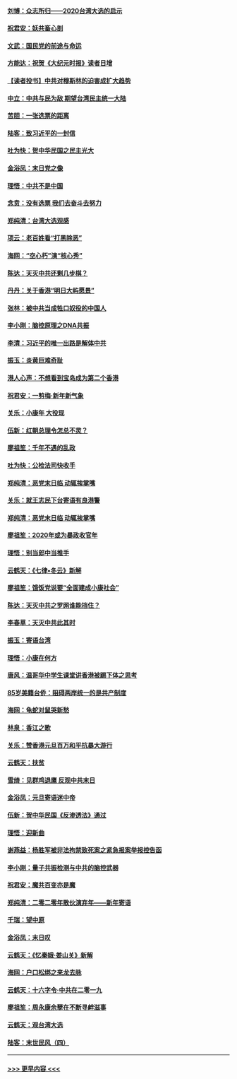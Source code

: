 #### [刘博：众志所归——2020台湾大选的启示](../pages/nsc993/n11796878.md?t=01161544) 
#### [祝君安：妖共畜心剖](../pages/nsc993/n11794273.md?t=01161544) 
#### [文武：国民党的前途与命运](../pages/nsc993/n11794198.md?t=01161544) 
#### [方能达：祝贺《大纪元时报》读者日增](../pages/nsc993/n11793807.md?t=01161544) 
#### [【读者投书】中共对穆斯林的迫害成扩大趋势](../pages/nsc993/n11791371.md?t=01161544) 
#### [中立：中共与民为敌 期望台湾民主统一大陆](../pages/nsc993/n11790392.md?t=01161544) 
#### [苦胆：一张选票的距离](../pages/nsc993/n11788914.md?t=01161544) 
#### [陆客：致习近平的一封信](../pages/nsc993/n11788867.md?t=01161544) 
#### [吐为快：贺中华民国之民主光大](../pages/nsc993/n11788618.md?t=01161544) 
#### [金浴凤：末日党之像](../pages/nsc993/n11787475.md?t=01161544) 
#### [理悟：中共不是中国](../pages/nsc993/n11787463.md?t=01161544) 
#### [念贲：没有选票  我们去奋斗去努力](../pages/nsc993/n11787398.md?t=01161544) 
#### [郑纯清：台湾大选观感](../pages/nsc993/n11786210.md?t=01161544) 
#### [项云：老百姓看“打黑除恶”](../pages/nsc993/n11785398.md?t=01161544) 
#### [海网：“空心朽”演“核心秀”](../pages/nsc993/n11783874.md?t=01161544) 
#### [陈达：天灭中共还剩几步棋？](../pages/nsc993/n11783719.md?t=01161544) 
#### [丹丹：关于香港“明日大屿愿景”](../pages/nsc993/n11783273.md?t=01161544) 
#### [张林：被中共当成牲口奴役的中国人](../pages/nsc993/n11782397.md?t=01161544) 
#### [李小刚：脑控原理之DNA共振](../pages/nsc993/n11780962.md?t=01161544) 
#### [李清：习近平的唯一出路是解体中共](../pages/nsc993/n11780866.md?t=01161544) 
#### [振玉：炎黄巨难奇耻](../pages/nsc993/n11779632.md?t=01161544) 
#### [港人心声：不想看到宝岛成为第二个香港](../pages/nsc993/n11778817.md?t=01161544) 
#### [祝君安：一剪梅‧新年新气象](../pages/nsc993/n11776340.md?t=01161544) 
#### [关乐：小康年 大役现](../pages/nsc993/n11774213.md?t=01161544) 
#### [伍新：红朝总理令怎总不灵？](../pages/nsc993/n11770813.md?t=01161544) 
#### [廖祖笙：千年不遇的乱政](../pages/nsc993/n11770373.md?t=01161544) 
#### [吐为快：公检法司快收手](../pages/nsc993/n11770359.md?t=01161544) 
#### [郑纯清：恶党末日临 动辄挨掌嘴](../pages/nsc993/n11769912.md?t=01161544) 
#### [关乐：就王志民下台寄语有良港警](../pages/nsc993/n11769903.md?t=01161544) 
#### [郑纯清：恶党末日临 动辄挨掌嘴](../pages/nsc993/n11769356.md?t=01161544) 
#### [廖祖笙：2020年或为暴政收官年](../pages/nsc993/n11768216.md?t=01161544) 
#### [理悟：别当郎中当推手](../pages/nsc993/n11768243.md?t=01161544) 
#### [云鹤天：《七律▪冬云》新解](../pages/nsc993/n11768204.md?t=01161544) 
#### [廖祖笙：饿饭党说要“全面建成小康社会”](../pages/nsc993/n11767482.md?t=01161544) 
#### [陈达：天灭中共之罗网谁能挡住？](../pages/nsc993/n11767465.md?t=01161544) 
#### [李春草：天灭中共此其时](../pages/nsc993/n11767452.md?t=01161544) 
#### [振玉：寄语台湾](../pages/nsc993/n11767432.md?t=01161544) 
#### [理悟：小康在何方](../pages/nsc993/n11767394.md?t=01161544) 
#### [唐风：温哥华中学生课堂讲香港被踢下体之思考](../pages/nsc993/n11766848.md?t=01161544) 
#### [85岁美籍台侨：阻碍两岸统一的是共产制度](../pages/nsc993/n11765043.md?t=01161544) 
#### [海网：龟蛇对鼠哭新愁](../pages/nsc993/n11764895.md?t=01161544) 
#### [林泉：香江之歌](../pages/nsc993/n11764415.md?t=01161544) 
#### [关乐：赞香港元旦百万和平抗暴大游行](../pages/nsc993/n11764382.md?t=01161544) 
#### [云鹤天：扶贫](../pages/nsc993/n11764245.md?t=01161544) 
#### [雪绮：见群鸡退鹰  反观中共末日](../pages/nsc993/n11762112.md?t=01161544) 
#### [金浴凤：元旦寄语迷中帝](../pages/nsc993/n11761788.md?t=01161544) 
#### [伍新：贺中华民国《反渗透法》通过](../pages/nsc993/n11761994.md?t=01161544) 
#### [理悟：迎新曲](../pages/nsc993/n11761152.md?t=01161544) 
#### [谢燕益：杨胜军被非法拘禁致死案之紧急报案举报控告函](../pages/nsc993/n11756134.md?t=01161544) 
#### [李小刚：量子共振检测与中共的脑控武器](../pages/nsc993/n11754518.md?t=01161544) 
#### [祝君安：魔共百变亦是魔](../pages/nsc993/n11754469.md?t=01161544) 
#### [郑纯清：二零二零年散伙演弃年——新年寄语](../pages/nsc993/n11754195.md?t=01161544) 
#### [千瑞：望中原](../pages/nsc993/n11754159.md?t=01161544) 
#### [金浴凤：末日叹](../pages/nsc993/n11752359.md?t=01161544) 
#### [云鹤天：《忆秦娥‧娄山关》新解](../pages/nsc993/n11752348.md?t=01161544) 
#### [海网：户口松绑之来龙去脉](../pages/nsc993/n11752328.md?t=01161544) 
#### [云鹤天：十六字令‧中共在二零一九](../pages/nsc993/n11752305.md?t=01161544) 
#### [廖祖笙：周永康余孽在不断寻衅滋事](../pages/nsc993/n11751013.md?t=01161544) 
#### [云鹤天：观台湾大选](../pages/nsc993/n11751007.md?t=01161544) 
#### [陆客：末世民风（四）](../pages/nsc993/n11749203.md?t=01161544) 

----
#### [ >>> 更早内容 <<< ](../indexes/nsc993-earlier.md)

